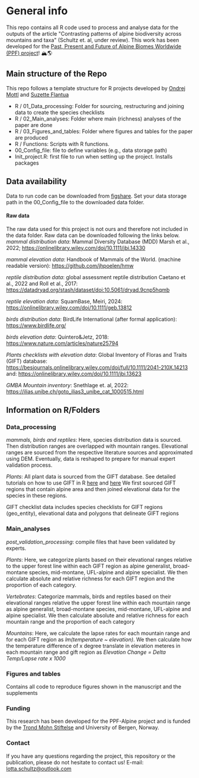 # General info

This repo contains all R code used to process and analyse data for the outputs of the article "Contrasting patterns of alpine biodiversity across mountains and taxa" (Schultz et. al, under review). This work has been developed for the [Past, Present and Future of Alpine Biomes Worldwide (PPF) project](https://mountainsinmotion.w.uib.no/)! 🏔🌎

## Main structure of the Repo

This repo follows a template structure for R projects developed by [Ondrej Mottl](<https://ondrejmottl.github.io/>) and [Suzette Flantua](<https://sflantua.github.io/>)
-   R / 01_Data_processing: Folder for sourcing, restructuring and joining data to create the species checklists
-   R / 02_Main_analyses: Folder where main (richness) analyses of the paper are done
-   R / 03_Figures_and_tables: Folder where figures and tables for the paper are produced
-   R / Functions: Scripts with R functions.
-   00_Config_file: file to define variables (e.g., data storage path)
-   Init_project.R: first file to run when setting up the project. Installs packages

## Data availability

Data to run code can be downloaded from [figshare](https://figshare.com/s/3d4dcca576f6a73668b8). Set your data storage path in the 00_Config_file to the downloaded data folder.

#### Raw data 
The raw data used for this project is not ours and therefore not included in the data folder. Raw data can be downloaded following the links below. 
*mammal distribution data*: Mammal Diversity Database (MDD) Marsh et al., 2022; <https://onlinelibrary.wiley.com/doi/10.1111/jbi.14330>

*mammal elevation data*: Handbook of Mammals of the World. (machine readable version): <https://github.com/jhpoelen/hmw>

*reptile distribution data*: global assessment reptile distribution Caetano et al., 2022 and Roll et al., 2017: <https://datadryad.org/stash/dataset/doi:10.5061/dryad.9cnp5hqmb>

*reptile elevation data*: SquamBase, Meiri, 2024: <https://onlinelibrary.wiley.com/doi/10.1111/geb.13812>

*birds distribution data*: BirdLife International (after formal application): <https://www.birdlife.org/>

*birds elevation data*: Quintero&Jetz, 2018: <https://www.nature.com/articles/nature25794>

*Plants checklists with elevation data*: Global Inventory of Floras and Traits (GIFT) database: <https://besjournals.onlinelibrary.wiley.com/doi/full/10.1111/2041-210X.14213> and: <https://onlinelibrary.wiley.com/doi/10.1111/jbi.13623>

*GMBA Mountain inventory*: Snethlage et. al, 2022: https://ilias.unibe.ch/goto_ilias3_unibe_cat_1000515.html 


## Information on R/Folders

### Data_processing

*mammals, birds and reptiles*: Here, species distribution data is sourced. Then distribution ranges are overlapped with mountain ranges. Elevational ranges are sourced from the respective literature sources and approximated using DEM. Eventually, data is reshaped to prepare for manual expert validation process.

*Plants*: All plant data is sourced from the GIFT database. See detailed tutorials on how to use GIFT in R [here](<https://biogeomacro.github.io/GIFT/articles/GIFT.html>) and [here](<https://biogeomacro.github.io/GIFT/articles/GIFT_advanced_users.html>) We first sourced GIFT regions that contain alpine area and then joined elevational data for the species in these regions.

GIFT checklist data includes species checklists for GIFT regions (geo_entity), elevational data and polygons that delineate GIFT regions

### Main_analyses

*post_validation_processing*: compile files that have been validated by experts.

*Plants*: Here, we categorize plants based on their elevational ranges relative to the upper forest line within each GIFT region as alpine generalist, broad-montane species, mid-montane, UFL-alpine and alpine specialist. We then calculate absolute and relative richness for each GIFT region and the proportion of each category.

*Vertebrates*: Categorize mammals, birds and reptiles based on their elevational ranges relative the upper forest line within each mountain range as alpine generalist, broad-montane species, mid-montane, UFL-alpine and alpine specialist. We then calculate absolute and relative richness for each mountain range and the proportion of each category

*Mountains*: Here, we calculate the lapse rates for each mountain range and for each GIFT region as *lm(temperature \~ elevation)*. We then calculate how the temperature difference of x degree translate in elevation meteres in each mountain range and gift region as *Elevation Change = Delta Temp/Lapse rate x 1000*

### Figures and tables

Contains all code to reproduce figures shown in the manuscript and the supplements

### Funding
This research has been developed for the PPF-Alpine project and is funded by the [Trond Mohn Stiftelse](https://mohnfoundation.no/) and University of Bergen, Norway. 


### Contact
If you have any questions regarding the project, this repository or the publication, please do not hesitate to contact us! E-mail: lotta.schultz@outlook.com
